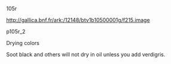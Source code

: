 105r

http://gallica.bnf.fr/ark:/12148/btv1b10500001g/f215.image

p105r_2

Drying colors

Soot black and others will not dry in oil unless you add verdigris.
